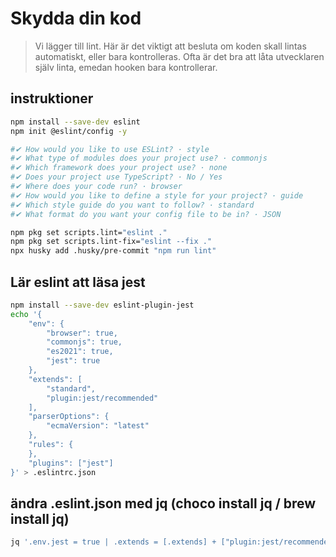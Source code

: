 # Skydda din kod

> Vi lägger till lint.
> Här är det viktigt att besluta om koden skall lintas automatiskt, eller bara kontrolleras.
> Ofta är det bra att låta utvecklaren själv linta, emedan hooken bara kontrollerar.


## instruktioner

```bash
npm install --save-dev eslint
npm init @eslint/config -y

#✔ How would you like to use ESLint? · style
#✔ What type of modules does your project use? · commonjs
#✔ Which framework does your project use? · none
#✔ Does your project use TypeScript? · No / Yes
#✔ Where does your code run? · browser
#✔ How would you like to define a style for your project? · guide
#✔ Which style guide do you want to follow? · standard
#✔ What format do you want your config file to be in? · JSON

npm pkg set scripts.lint="eslint ."
npm pkg set scripts.lint-fix="eslint --fix ."
npx husky add .husky/pre-commit "npm run lint"
```

## Lär eslint att läsa jest

```bash
npm install --save-dev eslint-plugin-jest
echo '{
    "env": {
        "browser": true,
        "commonjs": true,
        "es2021": true,
        "jest": true
    },
    "extends": [
        "standard",
        "plugin:jest/recommended"
    ],
    "parserOptions": {
        "ecmaVersion": "latest"
    },
    "rules": {
    },
    "plugins": ["jest"]
}' > .eslintrc.json
```

## ändra .eslint.json med jq (choco install jq / brew install jq)

```bash
jq '.env.jest = true | .extends = [.extends] + ["plugin:jest/recommended"] | .plugins += ["jest"]' .eslintrc.json
```





